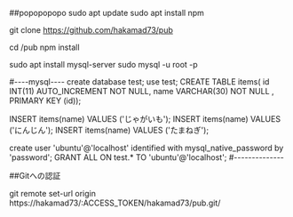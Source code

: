 
##popopopopo
sudo apt update
sudo apt install npm

git clone https://github.com/hakamad73/pub

cd /pub
npm install

sudo apt install mysql-server
sudo mysql -u root -p

#----mysql----
create database test;
use test;
CREATE TABLE items(
     id INT(11) AUTO_INCREMENT NOT NULL,
     name VARCHAR(30) NOT NULL ,
     PRIMARY KEY (id));

INSERT items(name) VALUES ('じゃがいも');
INSERT items(name) VALUES ('にんじん');
INSERT items(name) VALUES ('たまねぎ');

create user 'ubuntu'@'localhost' identified with mysql_native_password by 'password';
GRANT ALL ON test.* TO 'ubuntu'@'localhost';
#--------------


##Gitへの認証

git remote set-url origin https://hakamad73/:ACCESS_TOKEN/hakamad73/pub.git/
